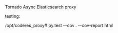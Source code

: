 
Tornado Async Elasticsearch proxy


testing:

/opt/code/es_proxy# py.test --cov . --cov-report html